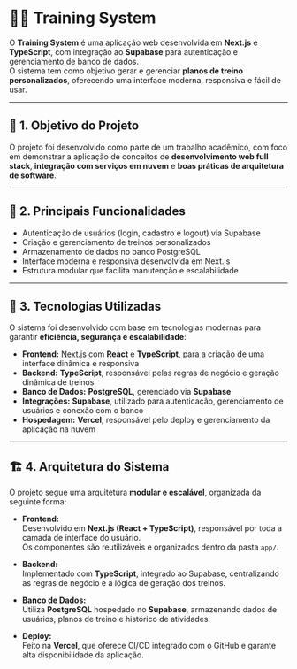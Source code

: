 # 🏋️‍♂️ Training System

O **Training System** é uma aplicação web desenvolvida em **Next.js** e **TypeScript**, com integração ao **Supabase** para autenticação e gerenciamento de banco de dados.  
O sistema tem como objetivo gerar e gerenciar **planos de treino personalizados**, oferecendo uma interface moderna, responsiva e fácil de usar.

---

## 🚀 1. Objetivo do Projeto

O projeto foi desenvolvido como parte de um trabalho acadêmico, com foco em demonstrar a aplicação de conceitos de **desenvolvimento web full stack**, **integração com serviços em nuvem** e **boas práticas de arquitetura de software**.

---

## 🧠 2. Principais Funcionalidades

- Autenticação de usuários (login, cadastro e logout) via Supabase  
- Criação e gerenciamento de treinos personalizados  
- Armazenamento de dados no banco PostgreSQL  
- Interface moderna e responsiva desenvolvida em Next.js  
- Estrutura modular que facilita manutenção e escalabilidade  

---

## 🧩 3. Tecnologias Utilizadas

O sistema foi desenvolvido com base em tecnologias modernas para garantir **eficiência, segurança e escalabilidade**:

- **Frontend:** [Next.js](https://nextjs.org/) com **React** e **TypeScript**, para a criação de uma interface dinâmica e responsiva  
- **Backend:** **TypeScript**, responsável pelas regras de negócio e geração dinâmica de treinos  
- **Banco de Dados:** **PostgreSQL**, gerenciado via **Supabase**  
- **Integrações:** **Supabase**, utilizado para autenticação, gerenciamento de usuários e conexão com o banco  
- **Hospedagem:** **Vercel**, responsável pelo deploy e gerenciamento da aplicação na nuvem  

---

## 🏗️ 4. Arquitetura do Sistema

O projeto segue uma arquitetura **modular e escalável**, organizada da seguinte forma:

- **Frontend:**  
  Desenvolvido em **Next.js (React + TypeScript)**, responsável por toda a camada de interface do usuário.  
  Os componentes são reutilizáveis e organizados dentro da pasta `app/`.

- **Backend:**  
  Implementado com **TypeScript**, integrado ao Supabase, centralizando as regras de negócio e a lógica de geração dos treinos.

- **Banco de Dados:**  
  Utiliza **PostgreSQL** hospedado no **Supabase**, armazenando dados de usuários, planos de treino e histórico de atividades.

- **Deploy:**  
  Feito na **Vercel**, que oferece CI/CD integrado com o GitHub e garante alta disponibilidade da aplicação.



